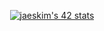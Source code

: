 

<div align="center">

 
[![jaeskim's 42 stats](https://badge42.herokuapp.com/api/stats/bokim)](https://github.com/JaeSeoKim/badge42)

</div>
